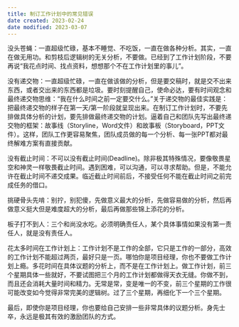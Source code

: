 ```yaml
---
title: 制订工作计划中的常见错误
date created: 2023-02-24
date modified: 2023-03-07
---
```


没头苍蝇：一直超级忙碌，基本不睡觉、不吃饭，一直在做各种分析。其实，一直在做无用功。和剪枝后逻辑树的无关分析，不要做。已经到了工作计划阶段，不要再说“我花点时间、找点资料，想想那个不在工作计划里的事儿”。

没有递交物：一直超级忙碌，一直在做该做的分析，但是要交稿时，就是交不出来东西，或者交出来的东西都是垃圾。要时刻提醒自己，使命必达，要有时间观念和最终递交物思维：“我在什么时间之前一定要交什么。”关于递交物的最佳实践是：把最终递交物的样子在第一天/第一阶段就呈现出来。在制订工作计划时，不要先排做具体分析的计划，要先排做最终递交物的计划。逼着自己和团队先写出最终递交物的框架：故事线（Storyline，Word文件）和故事板（Storyboard，PPT文件）。这样，团队工作更容易聚焦，团队成员做的每一个分析、每一张PPT都对最终解难方案有直接贡献。

没有截止时间：不可以没有截止时间(Deadline)。除非极其特殊情况，要像敬畏星空和神灵一样敬畏截止时间。遇到困难，可以沟通，可以寻求帮助。但是，不能允许在截止时间不递交成果。临近截止时间前后，不接受任何不能在截止时间之前完成任务的借口。

挑硬骨头先啃：别拧，别犯傻，先做意义最大的分析，先做容易做的分析，然后再做意义挺大但是难度超大的分析，最后再做那些锦上添花的分析。

板子打不到人：三个和尚没水吃。必须明确责任人，某个具体事情如果没有第一责任人，就是没有责任人。

花太多时间在工作计划上：工作计划不是工作的全部，它只是工作的一部分，高效的工作计划不能超过两页，最好只是一页。哪怕你是项目经理，你也不要做工作计划上瘾。多花时间在具体议题的分析上，而不是在工作计划上。做工作计划，前三个星期具体一些就好，不要试图把三个月的工作计划都做得天衣无缝。你做不到，而且还会消耗大量时间和精力。无常是常，变是唯一的不变，前三个星期的工作很可能改变如今觉得非常完美的逻辑树。过了三个星期，再细化下一个三个星期。

最后，即使你是项目经理，你也要给自己安排一些非常具体的议题分析。身先士卒，永远是极其有效的激励团队的方式。
